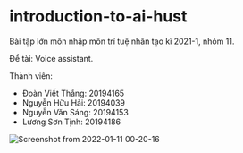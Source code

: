 # introduction-to-ai-hust
Bài tập lớn môn nhập môn trí tuệ nhân tạo kì 2021-1, nhóm 11.

Đề tài: Voice assistant.

Thành viên: 
+ Đoàn Viết Thắng: 20194165
+ Nguyễn Hữu Hải: 20194039
+ Nguyễn Văn Sáng: 20194153
+ Lương Sơn Tịnh: 20194186

![Screenshot from 2022-01-11 00-20-16](https://user-images.githubusercontent.com/74363928/149440588-59699724-1b42-4414-aba0-0544fa4e0416.png)
